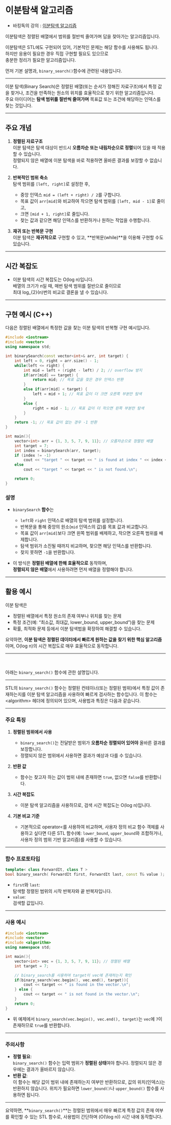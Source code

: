 # 이분탐색 알고리즘
- 바킹독의 강의 : [이분탐색 알고리즘](https://youtu.be/3TkaOKHxHnI?si=EQ80tRK0xRXf515Z)<br>

이분탐색은 정렬된 배열에서 범위를 절반씩 줄여가며 답을 찾아가는 알고리즘입니다.<br>

이분탐색은 STL에도 구현되어 있어, 기본적인 문제는 해당 함수를 사용해도 됩니다.<br>
하지만 응용이 필요한 경우 직접 구현할 필요도 있으므로<br>
충분한 정리가 필요한 알고리즘입니다.<br>

먼저 기본 설명과, `binary_search()`함수에 관련된 내용입니다.<br>

---
이분 탐색(Binary Search)은 정렬된 배열(또는 순서가 정해진 자료구조)에서 특정 값을 찾거나, 조건을 만족하는 원소의 위치를 효율적으로 찾기 위한 알고리즘입니다.  
주요 아이디어는 **탐색 범위를 절반씩 줄여가며** 목표값 또는 조건에 해당하는 인덱스를 찾는 것입니다.

---

## 주요 개념

1. **정렬된 자료구조**  
   이분 탐색은 탐색 대상이 반드시 **오름차순 또는 내림차순으로 정렬**되어 있을 때 적용할 수 있습니다.  
   정렬되지 않은 배열에 이분 탐색을 바로 적용하면 올바른 결과를 보장할 수 없습니다.

2. **반복적인 범위 축소**  
   탐색 범위를 `[left, right]`로 설정한 후,  
   - 중앙 인덱스 `mid = (left + right) / 2`를 구합니다.
   - 목표 값이 `arr[mid]`와 비교하여 작으면 탐색 범위를 `[left, mid - 1]`로 줄이고,  
   - 크면 `[mid + 1, right]`로 줄입니다.
   - 찾는 값과 같으면 해당 인덱스를 반환하거나 원하는 작업을 수행합니다.

3. **재귀 또는 반복문 구현**  
   이분 탐색은 **재귀적으로** 구현할 수 있고, **반복문(while)**을 이용해 구현할 수도 있습니다.

---

## 시간 복잡도

- 이분 탐색의 시간 복잡도는 O(log n)입니다.  
  배열의 크기가 n일 때, 매번 탐색 범위를 절반으로 줄이므로  
  최대 log_{2}(n)번의 비교로 결론을 낼 수 있습니다.

---

## 구현 예시 (C++)

다음은 정렬된 배열에서 특정한 값을 찾는 이분 탐색의 반복형 구현 예시입니다.

```cpp
#include <iostream>
#include <vector>
using namespace std;

int binarySearch(const vector<int>& arr, int target) {
    int left = 0, right = arr.size() - 1;
    while(left <= right) {
        int mid = left + (right - left) / 2; // overflow 방지
        if(arr[mid] == target) {
            return mid; // 목표 값을 찾은 경우 인덱스 반환
        }
        else if(arr[mid] < target) {
            left = mid + 1; // 목표 값이 더 크면 오른쪽 부분만 탐색
        }
        else {
            right = mid - 1; // 목표 값이 더 작으면 왼쪽 부분만 탐색
        }
    }
    return -1; // 목표 값이 없는 경우 -1 반환
}

int main(){
    vector<int> arr = {1, 3, 5, 7, 9, 11}; // 오름차순으로 정렬된 배열
    int target = 7;
    int index = binarySearch(arr, target);
    if (index != -1)
        cout << "target " << target << " is found at index " << index << "\n";
    else
        cout << "target " << target << " is not found.\n";

    return 0;
}
```

### 설명
- `binarySearch` **함수**는  
  - `left`와 `right` 인덱스로 배열의 탐색 범위를 설정합니다.
  - 반복문을 통해 중앙의 원소(`mid` 인덱스의 값)를 목표 값과 비교합니다.
  - 목표 값이 `arr[mid]`보다 크면 왼쪽 범위를 배제하고, 작으면 오른쪽 범위를 배제합니다.
  - 탐색 범위가 소진될 때까지 비교하며, 찾으면 해당 인덱스를 반환합니다.
  - 찾지 못하면 `-1`을 반환합니다.

- 이 방식은 **정렬된 배열에 한해 효율적으로** 동작하며,  
  **정렬되지 않은 배열**에서 사용하려면 먼저 배열을 정렬해야 합니다.

---

## 활용 예시

이분 탐색은  
- 정렬된 배열에서 특정 원소의 존재 여부나 위치를 찾는 문제  
- 특정 조건(예: “최소값, 최대값, lower_bound, upper_bound”)을 찾는 문제  
- 확률, 최적화 문제 등에서 이분 탐색법을 확장하여 해결할 수 있습니다.

요약하면, **이분 탐색은 정렬된 데이터에서 빠르게 원하는 값을 찾기 위한 핵심 알고리즘**이며, O(log n)의 시간 복잡도로 매우 효율적으로 동작합니다.

---

<br> <br>
아래는 `binary_search()` 함수에 관한 설명입니다.<br>

---
STL의 `binary_search()` 함수는 정렬된 컨테이너(또는 정렬된 범위)에서 특정 값이 존재하는지를 이분 탐색 알고리즘을 사용하여 빠르게 검사하는 함수입니다. 이 함수는 \<algorithm\> 헤더에 정의되어 있으며, 사용법과 특징은 다음과 같습니다.

---

### 주요 특징

1. **정렬된 범위에서 사용**  
   - `binary_search()`는 전달받은 범위가 **오름차순 정렬되어 있어야** 올바른 결과를 보장합니다.  
   - 정렬되지 않은 범위에서 사용하면 결과가 예상과 다를 수 있습니다.

2. **반환 값**  
   - 함수는 찾고자 하는 값이 범위 내에 존재하면 `true`, 없으면 `false`를 반환합니다.

3. **시간 복잡도**  
   - 이분 탐색 알고리즘을 사용하므로, 검색 시간 복잡도는 O(log n)입니다.

4. **기본 비교 기준**  
   - 기본적으로 operator<를 사용하여 비교하며, 사용자 정의 비교 함수 객체를 사용하고 싶다면 다른 STL 함수(예: `lower_bound`, `upper_bound`와 조합하거나, 사용자 정의 범위 기반 알고리즘)를 사용할 수 있습니다.

---

### 함수 프로토타입

```cpp
template< class ForwardIt, class T >
bool binary_search( ForwardIt first, ForwardIt last, const T& value );
```

- `first`와 `last`:  
  탐색할 정렬된 범위의 시작 반복자와 끝 반복자입니다.
- `value`:  
  검색할 값입니다.

---

### 사용 예시

```cpp
#include <iostream>
#include <vector>
#include <algorithm>
using namespace std;

int main(){
    vector<int> vec = {1, 3, 5, 7, 9, 11}; // 정렬된 배열
    int target = 7;

    // binary_search를 사용하여 target이 vec에 존재하는지 확인
    if(binary_search(vec.begin(), vec.end(), target)){
        cout << target << " is found in the vector.\n";
    } else {
        cout << target << " is not found in the vector.\n";
    }
    return 0;
}
```

- 위 예제에서 `binary_search(vec.begin(), vec.end(), target)`는 `vec`에 `7`이 존재하므로 `true`를 반환합니다.

---

### 주의사항

- **정렬 필요**:  
  `binary_search()` 함수는 입력 범위가 **정렬된 상태**여야 합니다. 정렬되지 않은 경우에는 결과가 올바르지 않습니다.
- **반환 값**:  
  이 함수는 해당 값이 범위 내에 존재하는지 여부만 반환하므로, 값의 위치(인덱스)는 반환하지 않습니다. 위치가 필요하면 `lower_bound()`나 `upper_bound()` 함수를 사용하면 됩니다.

---

요약하면, **`binary_search()`**는 정렬된 범위에서 매우 빠르게 특정 값의 존재 여부를 확인할 수 있는 STL 함수로, 사용법이 간단하며 \(O(\log n)\) 시간 내에 동작합니다.